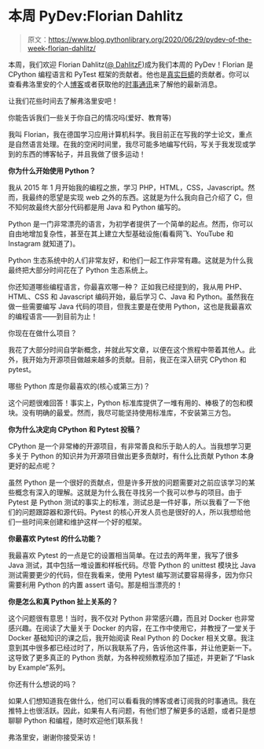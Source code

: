 # 本周 PyDev:Florian Dahlitz

> 原文：<https://www.blog.pythonlibrary.org/2020/06/29/pydev-of-the-week-florian-dahlitz/>

本周，我们欢迎 Florian Dahlitz([@ DahlitzF](https://twitter.com/DahlitzF))成为我们本周的 PyDev！Florian 是 CPython 编程语言和 PyTest 框架的贡献者。他也是[真实巨蟒](https://realpython.com/team/fdahlitz/)的贡献者。你可以查看弗洛里安的个人[博客](https://florian-dahlitz.de/blog)或者获取他的[时事通讯](https://florian-dahlitz.de/newsletter)来了解他的最新消息。

让我们花些时间去了解弗洛里安吧！

你能告诉我们一些关于你自己的情况吗(爱好、教育等)

我叫 Florian，我在德国学习应用计算机科学。我目前正在写我的学士论文，重点是自然语言处理。在我的空闲时间里，我尽可能多地编写代码，写关于我发现或学到的东西的博客帖子，并且我做了很多运动！

**你为什么开始使用 Python？**

我从 2015 年 1 月开始我的编程之旅，学习 PHP，HTML，CSS，Javascript。然而，我最终的愿望是实现 web 之外的东西。这就是为什么我向自己介绍了 C，但不知何故最终大部分代码都是用 Java 和 Python 编写的。

Python 是一门非常漂亮的语言，为初学者提供了一个简单的起点。然而，你可以自由地增加复杂性，甚至在其上建立大型基础设施(看看网飞、YouTube 和 Instagram 就知道了)。

Python 生态系统中的人们非常友好，和他们一起工作非常有趣。这就是为什么我最终把大部分时间花在了 Python 生态系统上。

你还知道哪些编程语言，你最喜欢哪一种？
正如我已经提到的，我从用 PHP、HTML、CSS 和 Javascript 编码开始，最后学习 C、Java 和 Python。虽然我在做一些需要编写 Java 代码的项目，但我主要是在使用 Python，这也是我最喜欢的编程语言——到目前为止！

你现在在做什么项目？

我花了大部分时间自学新概念，并就此写文章，以便在这个旅程中带着其他人。此外，我开始为开源项目做越来越多的贡献。目前，我正在深入研究 CPython 和 pytest。

哪些 Python 库是你最喜欢的(核心或第三方)？

这个问题很难回答！事实上，Python 标准库提供了一堆有用的、棒极了的包和模块。没有明确的最爱。然而，我尽可能坚持使用标准库，不安装第三方包。

**你为什么决定向 CPython 和 Pytest 投稿？**

CPython 是一个非常棒的开源项目，有非常善良和乐于助人的人。当我想学习更多关于 Python 的知识并为开源项目做出更多贡献时，有什么比贡献 Python 本身更好的起点呢？

虽然 Python 是一个很好的贡献点，但是许多开放的问题需要对之前应该学习的某些概念有深入的理解。这就是为什么我在寻找另一个我可以参与的项目。由于 Pytest 是 Python 测试的事实上的标准，测试总是一件好事，所以我看了一下他们的问题跟踪器和源代码。Pytest 的核心开发人员也是很好的人，所以我想给他们一些时间来创建和维护这样一个好的框架。

**你最喜欢 Pytest 的什么功能？**

我最喜欢 Pytest 的一点是它的设置相当简单。在过去的两年里，我写了很多 Java 测试，其中包括一堆设置和样板代码。尽管 Python 的 unittest 模块比 Java 测试需要更少的代码，但在我看来，使用 Pytest 编写测试要容易得多，因为你只需要利用 Python 的内置 assert 语句。那是相当漂亮的！

**你是怎么和真 Python 扯上关系的？**

这个问题很有意思！当时，我不仅对 Python 非常感兴趣，而且对 Docker 也非常感兴趣。在阅读了大量关于 Docker 的内容，在工作中使用它，并教授了一堂关于 Docker 基础知识的课之后，我开始阅读 Real Python 的 Docker 相关文章。我注意到其中很多都已经过时了，所以我联系了丹，告诉他这件事，并让他更新一下。这导致了更多真正的 Python 贡献，为各种视频教程添加了描述，并更新了“Flask by Example”系列。

你还有什么想说的吗？

如果人们想知道我在做什么，他们可以看看我的博客或者订阅我的时事通讯。我在推特上也很活跃。因此，如果有人有问题，有他们想了解更多的话题，或者只是想聊聊 Python 和编程，随时欢迎他们联系我！

弗洛里安，谢谢你接受采访！